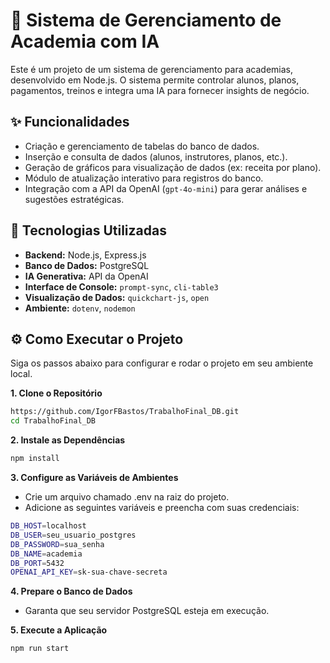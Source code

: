 

# 🤖 Sistema de Gerenciamento de Academia com IA

Este é um projeto de um sistema de gerenciamento para academias, desenvolvido em Node.js. O sistema permite controlar alunos, planos, pagamentos, treinos e integra uma IA para fornecer insights de negócio.

## ✨ Funcionalidades

- Criação e gerenciamento de tabelas do banco de dados.
- Inserção e consulta de dados (alunos, instrutores, planos, etc.).
- Geração de gráficos para visualização de dados (ex: receita por plano).
- Módulo de atualização interativo para registros do banco.
- Integração com a API da OpenAI (`gpt-4o-mini`) para gerar análises e sugestões estratégicas.

## 🚀 Tecnologias Utilizadas

- **Backend:** Node.js, Express.js
- **Banco de Dados:** PostgreSQL
- **IA Generativa:** API da OpenAI
- **Interface de Console:** `prompt-sync`, `cli-table3`
- **Visualização de Dados:** `quickchart-js`, `open`
- **Ambiente:** `dotenv`, `nodemon`

## ⚙️ Como Executar o Projeto

Siga os passos abaixo para configurar e rodar o projeto em seu ambiente local.

**1. Clone o Repositório**
```bash
https://github.com/IgorFBastos/TrabalhoFinal_DB.git
cd TrabalhoFinal_DB
```

**2. Instale as Dependências**
```bash
npm install
```

**3. Configure as Variáveis de Ambientes**

- Crie um arquivo chamado .env na raiz do projeto.
- Adicione as seguintes variáveis e preencha com suas credenciais:

```bash
DB_HOST=localhost
DB_USER=seu_usuario_postgres
DB_PASSWORD=sua_senha
DB_NAME=academia
DB_PORT=5432
OPENAI_API_KEY=sk-sua-chave-secreta
```

**4. Prepare o Banco de Dados**

- Garanta que seu servidor PostgreSQL esteja em execução.

**5. Execute a Aplicação**
```bash
npm run start
```



